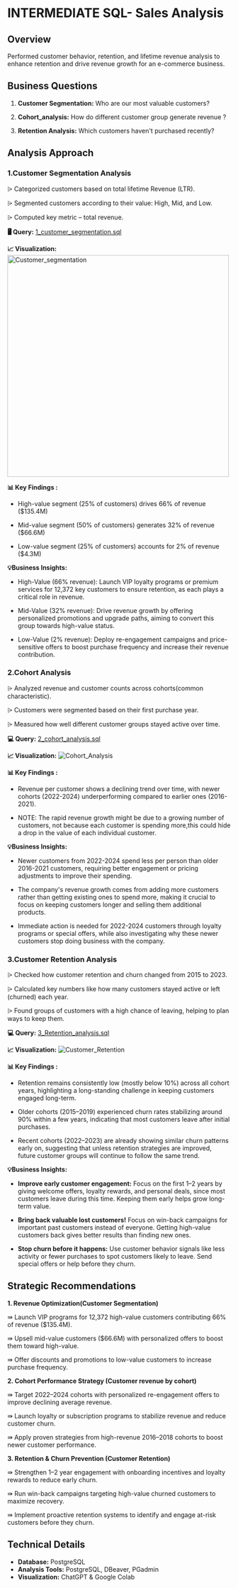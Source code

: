 
# INTERMEDIATE SQL- Sales Analysis

## Overview
Performed customer behavior, retention, and lifetime revenue analysis to enhance retention and drive revenue growth for an e-commerce business.

## Business Questions
1. **Customer Segmentation:** Who are our most valuable customers?

2. **Cohort_analysis:** How do different customer group generate revenue ?

3. **Retention Analysis:** Which customers haven't purchased recently?

## Analysis Approach
### 1.Customer Segmentation Analysis
⩥ Categorized customers based on total lifetime Revenue (LTR).

⩥ Segmented customers according to their value: High, Mid, and Low.

⩥ Computed key metric – total revenue.

**🖥️ Query:** [1_customer_segmentation.sql](/1.customer_segmentation.sql)

**📈 Visualization:** <img src="image
/Customer_segmentation.png" alt="Customer_segmentation" width="500"/>

**📊 Key Findings :** 
- High-value segment (25% of customers) drives 66% of revenue ($135.4M)

- Mid-value segment (50% of customers) generates 32% of revenue ($66.6M)

- Low-value segment (25% of customers) accounts for 2% of revenue ($4.3M)

**💡Business Insights:** 
- High-Value (66% revenue): Launch VIP loyalty programs or premium services for 12,372 key customers to ensure retention, as each plays a critical role in revenue.

- Mid-Value (32% revenue): Drive revenue growth by offering personalized promotions and upgrade paths, aiming to convert this group towards high-value status.

- Low-Value (2% revenue): Deploy re-engagement campaigns and price-sensitive offers to boost purchase frequency and increase their revenue contribution.


### 2.Cohort Analysis
⩥ Analyzed revenue and customer counts across cohorts(common characteristic).

⩥ Customers were segmented based on their first purchase year.

⩥ Measured how well different customer groups stayed active over time.

**💻 Query:** [2_cohort_analysis.sql](/2.cohort_analysis.sql)

**📈 Visualization:** ![Cohort_Analysis](/images/cohort_analysis%20.png)

**📊 Key Findings :**
- Revenue per customer shows a declining trend over time, with newer cohorts (2022-2024) underperforming compared to earlier ones (2016-2021).

- NOTE: The rapid revenue growth might be due to a growing number of customers, not because each customer is spending more,this could hide a drop in the value of each individual customer.

**💡Business Insights:** 
- Newer customers from 2022-2024 spend less per person than older 2016-2021 customers, requiring better engagement or pricing adjustments to improve their spending.

- The company's revenue growth comes from adding more customers rather than getting existing ones to spend more, making it crucial to focus on keeping customers longer and selling them additional products.

- Immediate action is needed for 2022-2024 customers through loyalty programs or special offers, while also investigating why these newer customers stop doing business with the company.

### 3.Customer Retention Analysis
⩥ Checked how customer retention and churn changed from 2015 to 2023.

⩥ Calculated key numbers like how many customers stayed active or left (churned) each year.

⩥ Found groups of customers with a high chance of leaving, helping to plan ways to keep them.

**💻 Query:** [3_Retention_analysis.sql](/3.retention_analysis.sql)

**📈 Visualization:** ![Customer_Retention](/images/Customer_retention.png)

**📊 Key Findings :**

- Retention remains consistently low (mostly below 10%) across all cohort years, highlighting a long-standing challenge in keeping customers engaged long-term.

- Older cohorts (2015–2019) experienced churn rates stabilizing around 90% within a few years, indicating that most customers leave after initial purchases.

- Recent cohorts (2022–2023) are already showing similar churn patterns early on, suggesting that unless retention strategies are improved, future customer groups will continue to follow the same trend.

**💡Business Insights:** 

- **Improve early customer engagement:**
Focus on the first 1–2 years by giving welcome offers, loyalty rewards, and personal deals, since most customers leave during this time. Keeping them early helps grow long-term value.

- **Bring back valuable lost customers!**
Focus on win-back campaigns for important past customers instead of everyone. Getting high-value customers back gives better results than finding new ones.

- **Stop churn before it happens:**
Use customer behavior signals like less activity or fewer purchases to spot customers likely to leave. Send special offers or help before they churn.

## Strategic Recommendations

**1. Revenue Optimization(Customer Segmentation)**

⇛ Launch VIP programs for 12,372 high-value customers contributing 66% of revenue ($135.4M).

⇛  Upsell mid-value customers ($66.6M) with personalized offers to boost them toward high-value.

⇛ Offer discounts and promotions to low-value customers to increase purchase frequency.

**2. Cohort Performance Strategy  (Customer revenue by cohort)**

⇛ Target 2022–2024 cohorts with personalized re-engagement offers to improve declining average revenue.

⇛ Launch loyalty or subscription programs to stabilize revenue and reduce customer churn.

⇛ Apply proven strategies from high-revenue 2016–2018 cohorts to boost newer customer performance.

**3. Retention & Churn Prevention (Customer Retention)**

⇛ Strengthen 1–2 year engagement with onboarding incentives and loyalty rewards to reduce early churn.

⇛ Run win-back campaigns targeting high-value churned customers to maximize recovery.

⇛ Implement proactive retention systems to identify and engage at-risk customers before they churn.

## Technical Details

- **Database:** PostgreSQL
- **Analysis Tools:** PostgreSQL, DBeaver, PGadmin
- **Visualization:** ChatGPT & Google Colab

